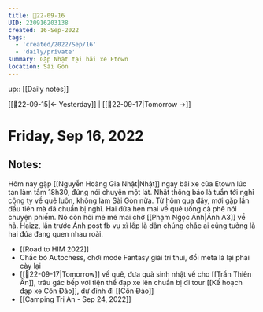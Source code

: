 ```yaml
---
title: 📝22-09-16
UID: 220916203138
created: 16-Sep-2022
tags:
  - 'created/2022/Sep/16'
  - 'daily/private'
summary: Gặp Nhật tại bãi xe Etown
location: Sài Gòn
---
```

up:: [[Daily notes]]

[[📝22-09-15|<- Yesterday]] | [[📝22-09-17|Tomorrow ->]]
# Friday, Sep 16, 2022

## Notes:

Hôm nay gặp [[Nguyễn Hoàng Gia Nhật|Nhật]] ngay bãi xe của Etown lúc tan làm tầm 18h30, đứng nói chuyện một lát. Nhật thông báo là tuần tới nghỉ công ty về quê luôn, không làm Sài Gòn nữa. Từ hôm qua đây, mới gặp lần đầu tiên mà đã chuẩn bị nghỉ. Hai đứa hẹn mai về quê uống cà phê nói chuyện phiếm. Nó còn hỏi mé mé mai chở [[Phạm Ngọc Ánh|Ánh A3]] về hả. Haizz, lần trước Ánh post fb vụ xì lốp là dân chúng chắc ai cũng tưởng là hai đứa đang quen nhau roài.

- [[Road to HIM 2022]]
- Chắc bỏ Autochess, chơi mode Fantasy giải trí thui, đổi meta là lại phải cày lại
- [[📝22-09-17|Tomorrow]] về quê, đưa quà sinh nhật về cho [[Trần Thiên Ân]], trâu gác bếp với tiện thể đạp xe lên chuẩn bị đi tour [[Kế hoạch đạp xe Côn Đảo]], dự đinh đi [[Côn Đảo]]
- [[Camping Trị An - Sep 24, 2022]]